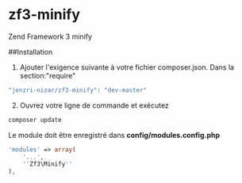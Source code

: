 # zf3-minify
Zend Framework 3 minify 

##Installation

1) Ajouter l'exigence suivante à votre fichier composer.json.
Dans la section:"require"

```php
"jenzri-nizar/zf3-minify": "dev-master"
```
2) Ouvrez votre ligne de commande et exécutez

```php
composer update
```

Le module doit être enregistré dans **config/modules.config.php**
```php
'modules' => array(
    '...',
    ''Zf3\Minify''
),
```
